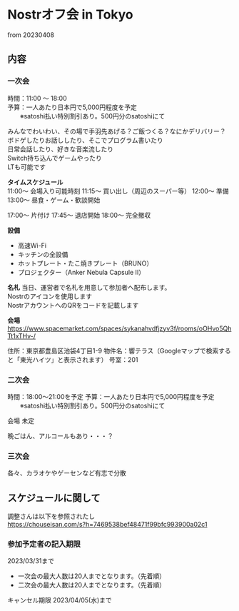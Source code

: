 # Nostrオフ会 in Tokyo

from 20230408

## 内容

### 一次会

時間：11:00 ～ 18:00  
予算：一人あたり日本円で5,000円程度を予定  
　　※satoshi払い特別割引あり。500円分のsatoshiにて

みんなでわいわい、その場で手羽先あげる？ご飯つくる？なにかデリバリー？  
ボドゲしたりお話ししたり、そこでプログラム書いたり  
日常会話したり、好きな音楽流したり  
Switch持ち込んでゲームやったり  
LTも可能です

**タイムスケジュール**  
11:00～ 会場入り可能時刻
11:15～ 買い出し（周辺のスーパー等）
12:00～ 準備
13:00～ 昼食・ゲーム・歓談開始

17:00～ 片付け
17:45～ 退店開始
18:00～ 完全撤収

**設備**  
- 高速Wi-Fi
- キッチンの全設備 
- ホットプレート・たこ焼きプレート（BRUNO）
- プロジェクター（Anker Nebula Capsule II）

**名札**
当日、運営者で名札を用意して参加者へ配布します。  
Nostrのアイコンを使用します  
NostrアカウントへのQRをコードを記載します  

**会場**  
https://www.spacemarket.com/spaces/sykanahvdfjzyv3f/rooms/oOHvo5QhTt1xTHv-/

住所：東京都豊島区池袋4丁目1-9
物件名：響テラス（Googleマップで検索すると「東光ハイツ」と表示されます）
号室：201

### 二次会

時間：18:00～21:00を予定
予算：一人あたり日本円で5,000円程度を予定  
　　※satoshi払い特別割引あり。500円分のsatoshiにて

会場
未定

晩ごはん、アルコールもあり・・・？

### 三次会

各々、カラオケやゲーセンなど有志で分散  

## スケジュールに関して

調整さんは以下を参照されたし  
https://chouseisan.com/s?h=7469538bef48471f99bfc993900a02c1

### 参加予定者の記入期限

2023/03/31まで

- 一次会の最大人数は20人までとなります。（先着順）
- 二次会の最大人数は20人までとなります。（先着順）

キャンセル期限
2023/04/05(水)まで
